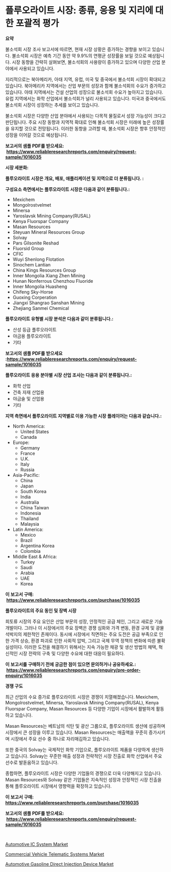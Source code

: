 <p><h1>플루오라이트 시장: 종류, 응용 및 지리에 대한 포괄적 평가</h1></p><p><strong>요약</strong></p>
<p><p>불소석회 시장 조사 보고서에 따르면, 현재 시장 상황은 증가하는 경향을 보이고 있습니다. 불소석회 시장은 예측 기간 동안 약 9.9%의 연평균 성장률을 보일 것으로 예상됩니다. 시장 동향을 간략히 살펴보면, 불소석회의 사용량이 증가하고 있으며 다양한 산업 분야에서 사용되고 있습니다.</p><p>지리적으로는 북아메리카, 아태 지역, 유럽, 미국 및 중국에서 불소석회 시장이 확대되고 있습니다. 북아메리카 지역에서는 산업 부문의 성장과 함께 불소석회의 수요가 증가하고 있습니다. 아태 지역에서는 건설 산업의 성장으로 불소석회 수요가 높아지고 있습니다. 유럽 지역에서는 화학 산업에서 불소석회가 널리 사용되고 있습니다. 미국과 중국에서도 불소석회 시장이 성장하는 추세를 보이고 있습니다.</p><p>불소석회 시장은 다양한 산업 분야에서 사용되는 다목적 물질로서 성장 가능성이 크다고 판단됩니다. 주요 시장 동향과 지역적 확대로 인해 불소석회 시장은 미래에 높은 성장률을 유지할 것으로 전망됩니다. 이러한 동향을 고려할 때, 불소석회 시장은 향후 안정적인 성장을 이어갈 것으로 예상됩니다.</p></p>
<p><strong>보고서의 샘플 PDF를 받으세요: &nbsp;<a href="https://www.reliableresearchreports.com/enquiry/request-sample/1016035">https://www.reliableresearchreports.com/enquiry/request-sample/1016035</a></strong></p>
<p><strong>시장 세분화:</strong></p>
<p><strong> 플루오라이트 시장은 개요, 배포, 애플리케이션 및 지역으로 더 분류됩니다. :</strong></p>
<p><strong>구성요소 측면에서는 플루오라이트 시장은 다음과 같이 분류됩니다.:</strong></p>
<p><ul><li>Mexichem</li><li>Mongolrostvelmet</li><li>Minersa</li><li>Yaroslavsk Mining Company(RUSAL)</li><li>Kenya Fluorspar Company</li><li>Masan Resources</li><li>Steyuan Mineral Resources Group</li><li>Solvay</li><li>Pars Gilsonite Reshad</li><li>Fluorsid Group</li><li>CFIC</li><li>Wuyi Shenlong Flotation</li><li>Sinochem Lantian</li><li>China Kings Resources Group</li><li>Inner Mongolia Xiang Zhen Mining</li><li>Hunan Nonferrous Chenzhou Fluoride</li><li>Inner Mongolia Huasheng</li><li>Chifeng Sky-Horse</li><li>Guoxing Corperation</li><li>Jiangxi Shangrao Sanshan Mining</li><li>Zhejiang Sanmei Chemical</li></ul></p>
<p><strong> 플루오라이트 유형별 시장 분석은 다음과 같이 분류됩니다.:</strong></p>
<p><ul><li>산성 등급 플루오라이트</li><li>야금용 플루오라이트</li><li>기타</li></ul></p>
<p><strong>보고서의 샘플 PDF를 받으세요 :<a href="https://www.reliableresearchreports.com/enquiry/request-sample/1016035">https://www.reliableresearchreports.com/enquiry/request-sample/1016035</a></strong></p>
<p><strong> 플루오라이트 응용 분야별 시장 산업 조사는 다음과 같이 분류됩니다.:</strong></p>
<p><ul><li>화학 산업</li><li>건축 자재 산업용</li><li>야금술 및 산업용</li><li>기타</li></ul></p>
<p><strong>지역 측면에서 플루오라이트 지역별로 이용 가능한 시장 플레이어는 다음과 같습니다.:</strong></p>
<p><ul>
    <li>
        North America:
        <ul>
            <li>United States</li>
            <li>Canada</li>
        </ul>
    </li>
    <li>
        Europe:
        <ul>
            <li>Germany</li>
            <li>France</li>
            <li>U.K.</li>
            <li>Italy</li>
            <li>Russia</li>
        </ul>
    </li>
    <li>
        Asia-Pacific:
        <ul>
            <li>China</li>
            <li>Japan</li>
            <li>South Korea</li>
            <li>India</li>
            <li>Australia</li>
            <li>China Taiwan</li>
            <li>Indonesia</li>
            <li>Thailand</li>
            <li>Malaysia</li>
        </ul>
    </li>
    <li>
        Latin America:
        <ul>
            <li>Mexico</li>
            <li>Brazil</li>
            <li>Argentina Korea</li>
            <li>Colombia</li>
        </ul>
    </li>
    <li>
        Middle East & Africa:
        <ul>
            <li>Turkey</li>
            <li>Saudi</li>
            <li>Arabia</li>
            <li>UAE</li>
            <li>Korea</li>
        </ul>
    </li>
    </ul></p>
<p><strong>이 보고서 구매: &nbsp;<a href="https://www.reliableresearchreports.com/purchase/1016035">https://www.reliableresearchreports.com/purchase/1016035</a></strong></p>
<p><strong>플루오라이트의 주요 동인 및 장벽 시장</strong></p>
<p><p>희토류 시장의 주요 요인은 산업 부문의 성장, 안정적인 공급 체인, 그리고 새로운 기술 개발이다. 그러나 이 시장에서의 주요 장벽은 경쟁 심화와 가격 변동, 환경 규제 및 광물 석박지의 제한적인 존재이다. 동시에 시장에서 직면하는 주요 도전은 공급 부족으로 인한 가격 상승, 환경 파괴로 인한 사회적 압박, 그리고 국제 무역 정책의 변화에 따른 불확실성이다. 이러한 도전을 해결하기 위해서는 지속 가능한 채광 및 생산 방법의 채택, 혁신적인 시장 전략의 구축 및 다양한 수요에 대한 대응이 필요하다.</p></p>
<p><strong>이 보고서를 구매하기 전에 궁금한 점이 있으면 문의하거나 공유하세요.: &nbsp;<a href="https://www.reliableresearchreports.com/enquiry/pre-order-enquiry/1016035">https://www.reliableresearchreports.com/enquiry/pre-order-enquiry/1016035</a></strong></p>
<p><strong>경쟁 구도</strong></p>
<p><p>최근 산업의 수요 증가로 플루오라이트 시장은 경쟁이 치열해졌습니다. Mexichem, Mongolrostvelmet, Minersa, Yaroslavsk Mining Company(RUSAL), Kenya Fluorspar Company, Masan Resources 등 다양한 기업이 시장에서 활발하게 활동하고 있습니다. </p><p>Masan Resources는 베트남의 석탄 및 광산 그룹으로, 플루오라이트 생산에 성공하며 시장에서 큰 성장을 이루고 있습니다. Masan Resources는 매출액을 꾸준히 증가시키며 시장에서 주요 선수 중 하나로 자리매김하고 있습니다. </p><p>또한 중국의 Solvay는 국제적인 화학 기업으로, 플루오라이트 제품을 다양하게 생산하고 있습니다. Solvay는 꾸준한 매출 성장과 전략적인 시장 진출로 화학 산업에서 주요 선수로 발돋움하고 있습니다.</p><p>종합하면, 플루오라이트 시장은 다양한 기업들의 경쟁으로 더욱 다양해지고 있습니다. Masan Resources와 Solvay 같은 기업들은 지속적인 성장과 안정적인 시장 진출을 통해 플루오라이트 시장에서 영향력을 확장하고 있습니다.</p></p>
<p><strong>이 보고서 구매: &nbsp; <a href="https://www.reliableresearchreports.com/purchase/1016035">https://www.reliableresearchreports.com/purchase/1016035</a></strong></p>
<p><strong>보고서의 샘플 PDF를 받으세요: &nbsp;<a href="https://www.reliableresearchreports.com/enquiry/request-sample/1016035">https://www.reliableresearchreports.com/enquiry/request-sample/1016035</a></strong><strong></strong></p>
<p>&nbsp;</p>
<p><p><a href="https://github.com/redneck06/Market-Research-Report-List-2/blob/main/automotive-ic-system-market.md">Automotive IC System Market</a></p><p><a href="https://github.com/mauripalmi/Market-Research-Report-List-2/blob/main/commercial-vehicle-telematic-systems-market.md">Commercial Vehicle Telematic Systems Market</a></p><p><a href="https://github.com/nicoletavirag/Market-Research-Report-List-2/blob/main/automotive-gasoline-direct-injection-device-market.md">Automotive Gasoline Direct Injection Device Market</a></p></p>